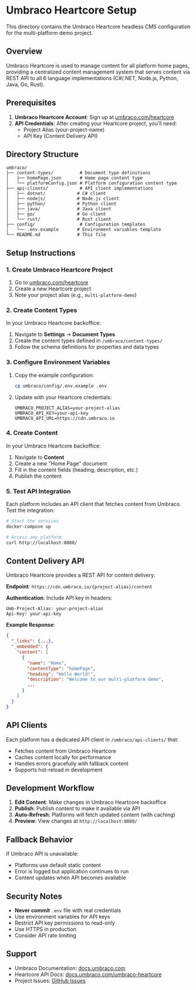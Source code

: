 # Umbraco Heartcore Setup

This directory contains the Umbraco Heartcore headless CMS configuration for the multi-platform demo project.

## Overview

Umbraco Heartcore is used to manage content for all platform home pages, providing a centralized content management system that serves content via REST API to all 6 language implementations (C#/.NET, Node.js, Python, Java, Go, Rust).

## Prerequisites

1. **Umbraco Heartcore Account**: Sign up at [umbraco.com/heartcore](https://umbraco.com/products/umbraco-heartcore/)
2. **API Credentials**: After creating your Heartcore project, you'll need:
   - Project Alias (your-project-name)
   - API Key (Content Delivery API)

## Directory Structure

```
umbraco/
├── content-types/          # Document type definitions
│   ├── homePage.json       # Home page content type
│   └── platformConfig.json # Platform configuration content type
├── api-clients/            # API client implementations
│   ├── dotnet/            # C# client
│   ├── nodejs/            # Node.js client
│   ├── python/            # Python client
│   ├── java/              # Java client
│   ├── go/                # Go client
│   └── rust/              # Rust client
├── config/                 # Configuration templates
│   └── .env.example       # Environment variables template
└── README.md              # This file
```

## Setup Instructions

### 1. Create Umbraco Heartcore Project

1. Go to [umbraco.com/heartcore](https://umbraco.com/products/umbraco-heartcore/)
2. Create a new Heartcore project
3. Note your project alias (e.g., `multi-platform-demo`)

### 2. Create Content Types

In your Umbraco Heartcore backoffice:

1. Navigate to **Settings** → **Document Types**
2. Create the content types defined in `/umbraco/content-types/`
3. Follow the schema definitions for properties and data types

### 3. Configure Environment Variables

1. Copy the example configuration:
   ```bash
   cp umbraco/config/.env.example .env
   ```

2. Update with your Heartcore credentials:
   ```
   UMBRACO_PROJECT_ALIAS=your-project-alias
   UMBRACO_API_KEY=your-api-key
   UMBRACO_API_URL=https://cdn.umbraco.io
   ```

### 4. Create Content

In your Umbraco Heartcore backoffice:

1. Navigate to **Content**
2. Create a new "Home Page" document
3. Fill in the content fields (heading, description, etc.)
4. Publish the content

### 5. Test API Integration

Each platform includes an API client that fetches content from Umbraco. Test the integration:

```bash
# Start the services
docker-compose up

# Access any platform
curl http://localhost:8080/
```

## Content Delivery API

Umbraco Heartcore provides a REST API for content delivery:

**Endpoint**: `https://cdn.umbraco.io/{project-alias}/content`

**Authentication**: Include API key in headers:
```
Umb-Project-Alias: your-project-alias
Api-Key: your-api-key
```

**Example Response**:
```json
{
  "_links": {...},
  "_embedded": {
    "content": [
      {
        "name": "Home",
        "contentType": "homePage",
        "heading": "Hello World!",
        "description": "Welcome to our multi-platform demo",
        ...
      }
    ]
  }
}
```

## API Clients

Each platform has a dedicated API client in `/umbraco/api-clients/` that:
- Fetches content from Umbraco Heartcore
- Caches content locally for performance
- Handles errors gracefully with fallback content
- Supports hot-reload in development

## Development Workflow

1. **Edit Content**: Make changes in Umbraco Heartcore backoffice
2. **Publish**: Publish content to make it available via API
3. **Auto-Refresh**: Platforms will fetch updated content (with caching)
4. **Preview**: View changes at `http://localhost:8080/`

## Fallback Behavior

If Umbraco API is unavailable:
- Platforms use default static content
- Error is logged but application continues to run
- Content updates when API becomes available

## Security Notes

- **Never commit** `.env` file with real credentials
- Use environment variables for API keys
- Restrict API key permissions to read-only
- Use HTTPS in production
- Consider API rate limiting

## Support

- Umbraco Documentation: [docs.umbraco.com](https://docs.umbraco.com/)
- Heartcore API Docs: [docs.umbraco.com/umbraco-heartcore](https://docs.umbraco.com/umbraco-heartcore/)
- Project Issues: [GitHub Issues](https://github.com/Xiliath/multi-platform-demo/issues)
